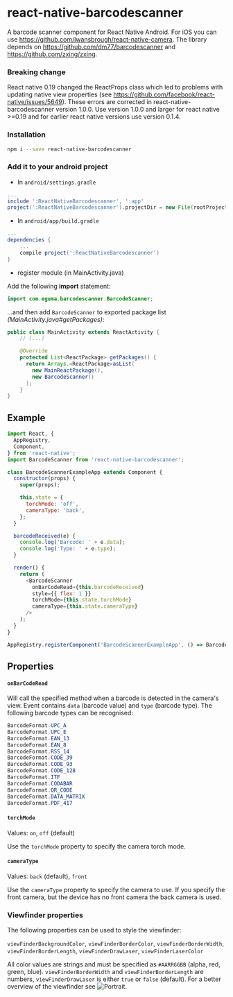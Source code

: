 # react-native-barcodescanner

A barcode scanner component for React Native Android. For iOS you can use https://github.com/lwansbrough/react-native-camera. The library depends on https://github.com/dm77/barcodescanner and https://github.com/zxing/zxing.

### Breaking change

React native 0.19 changed the ReactProps class which led to problems with updating native view properties (see https://github.com/facebook/react-native/issues/5649). These errors are corrected in react-native-barcodescanner version 1.0.0. Use version 1.0.0 and larger for react native >=0.19 and for earlier react native versions use version 0.1.4.

### Installation

```bash
npm i --save react-native-barcodescanner
```

### Add it to your android project

* In `android/settings.gradle`

```gradle
...
include ':ReactNativeBarcodescanner', ':app'
project(':ReactNativeBarcodescanner').projectDir = new File(rootProject.projectDir, '../node_modules/react-native-barcodescanner/android')
```

* In `android/app/build.gradle`

```gradle
...
dependencies {
    ...
    compile project(':ReactNativeBarcodescanner')
}
```

* register module (in MainActivity.java)

Add the following **import** statement:
```Java
import com.eguma.barcodescanner.BarcodeScanner;
```

...and then add `BarcodeScanner` to exported package list *(MainActivity.java#getPackages)*:

```Java
public class MainActivity extends ReactActivity {
    // (...)

    @Override
    protected List<ReactPackage> getPackages() {
      return Arrays.<ReactPackage>asList(
        new MainReactPackage(),
        new BarcodeScanner()
      );
    }
}
```

## Example
```javascript
import React, {
  AppRegistry,
  Component,
} from 'react-native';
import BarcodeScanner from 'react-native-barcodescanner';

class BarcodeScannerExampleApp extends Component {
  constructor(props) {
    super(props);

    this.state = {
      torchMode: 'off',
      cameraType: 'back',
    };
  }

  barcodeReceived(e) {
    console.log('Barcode: ' + e.data);
    console.log('Type: ' + e.type);
  }

  render() {
    return (
      <BarcodeScanner
        onBarCodeRead={this.barcodeReceived}
        style={{ flex: 1 }}
        torchMode={this.state.torchMode}
        cameraType={this.state.cameraType}
      />
    );
  }
}

AppRegistry.registerComponent('BarcodeScannerExampleApp', () => BarcodeScannerExampleApp);
```

## Properties

#### `onBarCodeRead`

Will call the specified method when a barcode is detected in the camera's view.
Event contains `data` (barcode value) and `type` (barcode type).
The following barcode types can be recognised:

```java
BarcodeFormat.UPC_A
BarcodeFormat.UPC_E
BarcodeFormat.EAN_13
BarcodeFormat.EAN_8
BarcodeFormat.RSS_14
BarcodeFormat.CODE_39
BarcodeFormat.CODE_93
BarcodeFormat.CODE_128
BarcodeFormat.ITF
BarcodeFormat.CODABAR
BarcodeFormat.QR_CODE
BarcodeFormat.DATA_MATRIX
BarcodeFormat.PDF_417
```

#### `torchMode`

Values:
`on`,
`off` (default)

Use the `torchMode` property to specify the camera torch mode.

#### `cameraType`

Values:
`back` (default),
`front`

Use the `cameraType` property to specify the camera to use. If you specify the front camera, but the device has no front camera the back camera is used.

### Viewfinder properties

The following properties can be used to style the viewfinder:

`viewFinderBackgroundColor`,
`viewFinderBorderColor`,
`viewFinderBorderWidth`,
`viewFinderBorderLength`,
`viewFinderDrawLaser`,
`viewFinderLaserColor`

All color values are strings and must be specified as `#AARRGGBB` (alpha, red, green, blue). `viewFinderBorderWidth` and `viewFinderBorderLength` are numbers, `viewFinderDrawLaser` is either `true` or `false` (default). For a better overview of the viewfinder see ![Portrait](https://raw.github.com/ideacreation/react-native-barcodescanner/master/screenshot.png).
